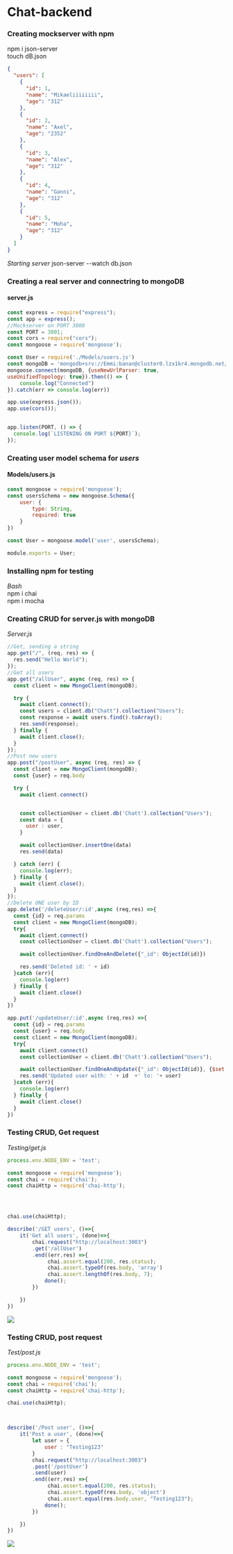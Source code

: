 # Chat-backend

### Creating mockserver with npm
npm i json-server  
touch dB.json
``` json
{
  "users": [
    {
      "id": 1,
      "name": "Mikaeliiiiiiii",
      "age": "312"
    },
    {
      "id": 2,
      "name": "Axel",
      "age": "2352"
    },
    {
      "id": 3,
      "name": "Alex",
      "age": "312"
    },
    {
      "id": 4,
      "name": "Ganni",
      "age": "312"
    },
    {
      "id": 5,
      "name": "Moha",
      "age": "312"
    }
  ]
}
```
_Starting server_ json-server --watch db.json  

### Creating a real server and connectring to mongoDB  
#### server.js
``` js
const express = require("express");
const app = express();
//Mockserver on PORT 3000
const PORT = 3001;
const cors = require("cors");
const mongoose = require('mongoose');

const User = require('./Models/users.js')
const mongoDB = 'mongodb+srv://Emmi:banan@cluster0.lzx1kr4.mongodb.net/?retryWrites=true&w=majority';
mongoose.connect(mongoDB, {useNewUrlParser: true,
useUnifiedTopology: true}).then(() => {
    console.log("Connected")
}).catch(err => console.log(err))

app.use(express.json());
app.use(cors());


app.listen(PORT, () => {
  console.log(`LISTENING ON PORT ${PORT}`);
});
```

### Creating user model schema for _users_  
#### Models/users.js  
``` js
const mongoose = require('mongoose');
const usersSchema = new mongoose.Schema({
    user: {
        type: String,
        required: true
    }
})

const User = mongoose.model('user', usersSchema);

module.exports = User;
```
### Installing npm for testing  
_Bash_  
npm i chai  
npm i mocha  
### Creating CRUD for server.js with mongoDB  
_Server.js_  
``` js
//Get, sending a string
app.get("/", (req, res) => {
  res.send("Hello World");
});
//Get all users
app.get("/allUser", async (req, res) => {
  const client = new MongoClient(mongoDB);

  try {
    await client.connect();
    const users = client.db("Chatt").collection("Users");
    const response = await users.find().toArray();
    res.send(response);
  } finally {
    await client.close();
  }
});
//Post new users
app.post("/postUser", async (req, res) => {
  const client = new MongoClient(mongoDB);
  const {user} = req.body

  try {
    await client.connect()


    const collectionUser = client.db('Chatt').collection("Users");
    const data = {
      user : user,
    }

    await collectionUser.insertOne(data)
    res.send(data)

  } catch (err) {
    console.log(err);
  } finally {
    await client.close();
  }
});
//Delete ONE user by ID
app.delete('/deleteUser/:id',async (req,res) =>{
  const {id} = req.params
  const client = new MongoClient(mongoDB);
  try{
    await client.connect()
    const collectionUser = client.db('Chatt').collection("Users");

    await collectionUser.findOneAndDelete({"_id": ObjectId(id)})

    res.send('Deleted id: ' + id)
  }catch (err){
    console.log(err)
  } finally {
    await client.close()
  }
})

app.put('/updateUser/:id',async (req,res) =>{
  const {id} = req.params
  const {user} = req.body
  const client = new MongoClient(mongoDB);
  try{
    await client.connect()
    const collectionUser = client.db('Chatt').collection("Users");

    await collectionUser.findOneAndUpdate({"_id": ObjectId(id)}, {$set: {"user" : user }} )
    res.send('Updated user with: ' + id  +' to: '+ user)
  }catch (err){
    console.log(err)
  } finally {
    await client.close()
  }
})
```
### Testing CRUD, Get request  
_Testing/get.js_  
``` js
process.env.NODE_ENV = 'test';

const mongoose = require('mongoose');
const chai = require('chai');
const chaiHttp = require('chai-http');




chai.use(chaiHttp);

describe('/GET users', ()=>{
    it('Get all users', (done)=>{
        chai.request("http://localhost:3003")
        .get('/allUser')
        .end((err,res) =>{
             chai.assert.equal(200, res.status);
             chai.assert.typeOf(res.body, 'array')
             chai.assert.lengthOf(res.body, 7);
            done();
        })

    })
})


```
<img src="https://github.com/Gkew/Chat-backend/blob/main/images/test%20get.jpg?raw=true" />

### Testing CRUD, post request  
_Test/post.js_  
``` js
process.env.NODE_ENV = 'test';

const mongoose = require('mongoose');
const chai = require('chai');
const chaiHttp = require('chai-http');

chai.use(chaiHttp);



describe('/Post user', ()=>{
    it('Post a user', (done)=>{
        let user = {
            user : "Testing123"
        }
        chai.request("http://localhost:3003")
        .post('/postUser')
        .send(user)
        .end((err,res) =>{
             chai.assert.equal(200, res.status);
             chai.assert.typeOf(res.body, 'object')
             chai.assert.equal(res.body.user, "Testing123");
            done();
        })

    })
})


```
<img src="https://github.com/Gkew/Chat-backend/blob/main/images/test%20post.jpg?raw=true" />
